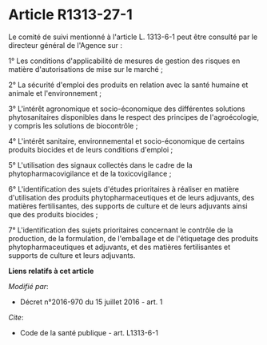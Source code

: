 # Article R1313-27-1

Le comité de suivi mentionné à l'article L. 1313-6-1 peut être consulté par le directeur général de l'Agence sur : 

1° Les conditions d'applicabilité de mesures de gestion des risques en matière d'autorisations de mise sur le marché ; 

2° La sécurité d'emploi des produits en relation avec la santé humaine et animale et l'environnement ; 

3° L'intérêt agronomique et socio-économique des différentes solutions phytosanitaires disponibles dans le respect des
principes de l'agroécologie, y compris les solutions de biocontrôle ;

4° L'intérêt sanitaire, environnemental et socio-économique de certains produits biocides et de leurs conditions d'emploi ; 

5° L'utilisation des signaux collectés dans le cadre de la phytopharmacovigilance et de la toxicovigilance ; 

6° L'identification des sujets d'études prioritaires à réaliser en matière d'utilisation des produits phytopharmaceutiques et
de leurs adjuvants, des matières fertilisantes, des supports de culture et de leurs adjuvants ainsi que des produits
biocides ; 

7° L'identification des sujets prioritaires concernant le contrôle de la production, de la formulation, de l'emballage et de
l'étiquetage des produits phytopharmaceutiques et adjuvants, et des matières fertilisantes et supports de culture et leurs
adjuvants.

**Liens relatifs à cet article**

_Modifié par_:

  - Décret n°2016-970 du 15 juillet 2016 - art. 1

_Cite_:

  - Code de la santé publique - art. L1313-6-1
